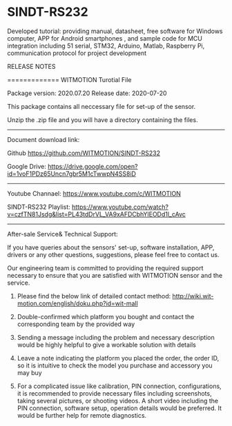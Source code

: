 # SINDT-RS232
Developed tutorial: providing manual, datasheet, free software
for Windows computer, APP for Android smartphones , and sample code for
MCU integration including 51 serial, STM32, Arduino, Matlab, Raspberry Pi,
communication protocol for project development

RELEASE NOTES

=============
WITMOTION Turotial File 

Package version: 2020.07.20
Release date:    2020-07-20

This package contains all neccessary file for set-up of the sensor. 

Unzip the .zip file and you will have a directory containing the files.

-----------

Document download link:

Github 
https://github.com/WITMOTION/SINDT-RS232

Google Drive: 
https://drive.google.com/open?id=1voF1PDz65Uncn7gbr5M1cTwwpN4SS8iD

-----------
Youtube Channael: 
https://www.youtube.com/c/WITMOTION

SINDT-RS232 Playlist: 
https://www.youtube.com/watch?v=czfTN81Jsdg&list=PL43tdDrVL_VA9xAFDCbhYlEODd1l_cAvc

-----------
After-sale Service& Technical Support: 

If you have queries about the sensors' set-up, software installation, APP, drivers or any other questions, suggestions, please feel free to contact us.

Our engineering team is committed to providing the required support necessary to ensure that you are satisfied with WITMOTION sensor and the service.

1. Please find the below link of detailed contact method: 
http://wiki.wit-motion.com/english/doku.php?id=wit-mall

2. Double-confirmed which platform you bought and contact the corresponding team by the provided way

3. Sending a message including the problem and necessary description would be highly helpful to give a workable solution with details

4. Leave a note indicating the platform you placed the order, the order ID, so it is intuitive to check the model you purchase and accessory you may buy

5. For a complicated issue like calibration, PIN connection, configurations, it is recommended to provide necessary files including screenshots, 
taking several pictures, or shooting videos. A short video including the PIN connection, software setup, operation details would be preferred.
It would be further help for remote diagnostics.
